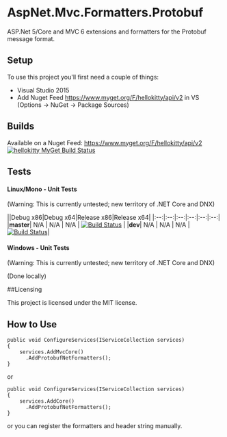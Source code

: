 # AspNet.Mvc.Formatters.Protobuf

ASP.Net 5/Core and MVC 6 extensions and formatters for the Protobuf message format.

## Setup

To use this project you'll first need a couple of things:
  - Visual Studio 2015
  - Add Nuget Feed https://www.myget.org/F/hellokitty/api/v2 in VS (Options -> NuGet -> Package Sources)

## Builds

Available on a Nuget Feed: https://www.myget.org/F/hellokitty/api/v2 [![hellokitty MyGet Build Status](https://www.myget.org/BuildSource/Badge/hellokitty?identifier=b507fc31-80a1-46c5-acde-ef7867cc6510)](https://www.myget.org/feed/Packages/hellokitty)

## Tests

#### Linux/Mono - Unit Tests

(Warning: This is currently untested; new territory of .NET Core and DNX)

||Debug x86|Debug x64|Release x86|Release x64|
|:--:|:--:|:--:|:--:|:--:|:--:|
|**master**| N/A | N/A | N/A | [![Build Status](https://travis-ci.org/HelloKitty/AspNet.Mvc.Formatters.Protobuf.svg?branch=master)](https://travis-ci.org/HelloKitty/AspNet.Mvc.Formatters.Protobuf) |
|**dev**| N/A | N/A | N/A | [![Build Status](https://travis-ci.org/HelloKitty/AspNet.Mvc.Formatters.Protobuf.svg?branch=dev)](https://travis-ci.org/HelloKitty/AspNet.Mvc.Formatters.Protobuf)|

#### Windows - Unit Tests

(Warning: This is currently untested; new territory of .NET Core and DNX)

(Done locally)

##Licensing

This project is licensed under the MIT license.

## How to Use

```CSharp
public void ConfigureServices(IServiceCollection services)
{
    services.AddMvcCore()
      .AddProtobufNetFormatters();
}
```

or

```CSharp
public void ConfigureServices(IServiceCollection services)
{
    services.AddCore()
      .AddProtobufNetFormatters();
}
```

or you can register the formatters and header string manually.


